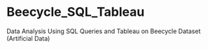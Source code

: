 # Beecycle_SQL_Tableau
Data Analysis Using SQL Queries and Tableau on Beecycle Dataset (Artificial Data)
